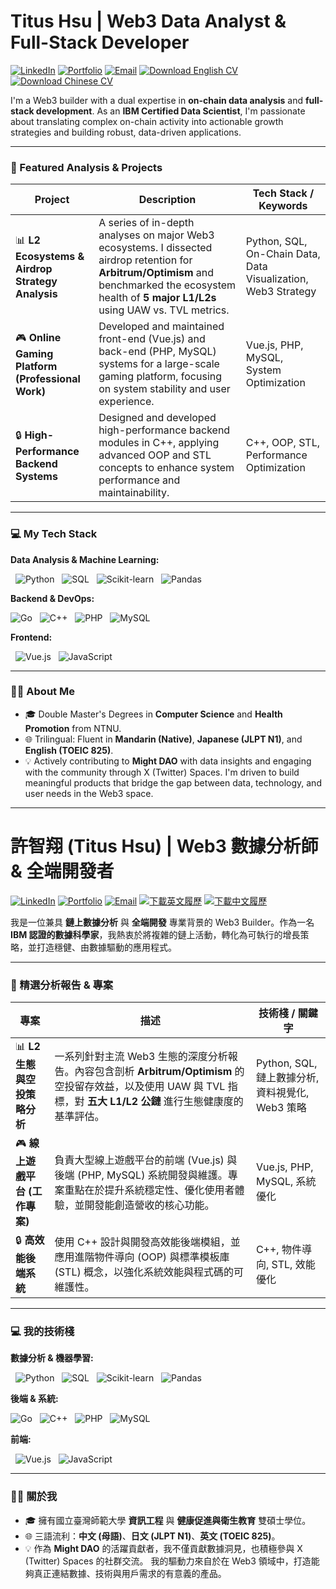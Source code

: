 # Titus Hsu | Web3 Data Analyst & Full-Stack Developer

<a href="https://www.linkedin.com/in/titus-hsu-888027182/"><img src="https://img.shields.io/badge/LinkedIn-0077B5?style=for-the-badge&logo=linkedin&logoColor=white" alt="LinkedIn"></a>
<a href="https://github.com/Titus181/Titus181/blob/main/portfolio.md"><img src="https://img.shields.io/badge/Portfolio-25292E?style=for-the-badge&logo=github&logoColor=white" alt="Portfolio"></a>
<a href="mailto:s97333333@gmail.com"><img src="https://img.shields.io/badge/Email-D14836?style=for-the-badge&logo=gmail&logoColor=white" alt="Email"></a>
<a href="https://drive.google.com/file/d/1NyQJlh2ONYRX1QznqTXfXJBfYD6M3k01/view?usp=sharing"><img src="https://img.shields.io/badge/Download-English_CV-4285F4?style=for-the-badge&logo=googledrive&logoColor=white" alt="Download English CV"></a>
<a href="https://drive.google.com/file/d/1v_viTchoko5wnY-rMhdMYZicgkWYcIC9/view?usp=sharing"><img src="https://img.shields.io/badge/Download-Chinese_CV-4285F4?style=for-the-badge&logo=googledrive&logoColor=white" alt="Download Chinese CV"></a>

I'm a Web3 builder with a dual expertise in **on-chain data analysis** and **full-stack development**. As an **IBM Certified Data Scientist**, I'm passionate about translating complex on-chain activity into actionable growth strategies and building robust, data-driven applications.

---

### 🚀 Featured Analysis & Projects

| Project                                                      | Description                                                                                                                                                                                            | Tech Stack / Keywords                                       |
| ------------------------------------------------------------ | ------------------------------------------------------------------------------------------------------------------------------------------------------------------------------------------------------ | ----------------------------------------------------------- |
| 📊 **L2 Ecosystems & Airdrop Strategy Analysis** | A series of in-depth analyses on major Web3 ecosystems. I dissected airdrop retention for **Arbitrum/Optimism** and benchmarked the ecosystem health of **5 major L1/L2s** using UAW vs. TVL metrics.       | Python, SQL, On-Chain Data, Data Visualization, Web3 Strategy |
| 🎮 **Online Gaming Platform (Professional Work)** | Developed and maintained front-end (Vue.js) and back-end (PHP, MySQL) systems for a large-scale gaming platform, focusing on system stability and user experience.      | Vue.js, PHP, MySQL, System Optimization                     |
| 🔒 **High-Performance Backend Systems** | Designed and developed high-performance backend modules in C++, applying advanced OOP and STL concepts to enhance system performance and maintainability. | C++, OOP, STL, Performance Optimization |

---

### 💻 My Tech Stack

**Data Analysis & Machine Learning:**

<p>
  <img src="https://img.shields.io/badge/Python-3776AB?style=for-the-badge&logo=python&logoColor=white" alt="Python">
  <img src="https://img.shields.io/badge/SQL-4479A1?style=for-the-badge&logo=postgresql&logoColor=white" alt="SQL">
  <img src="https://img.shields.io/badge/Scikit--Learn-F7931A?style=for-the-badge&logo=scikit-learn&logoColor=white" alt="Scikit-learn">
  <img src="https://img.shields.io/badge/Pandas-150458?style=for-the-badge&logo=pandas&logoColor=white" alt="Pandas">
</p>

**Backend & DevOps:**
<p>
  <img src="https://img.shields.io/badge/Go-00ADD8?style=for-the-badge&logo=go&logoColor=white" alt="Go">
  <img src="https://img.shields.io/badge/C++-00599C?style=for-the-badge&logo=cplusplus&logoColor=white" alt="C++">
  <img src="https://img.shields.io/badge/PHP-777BB4?style=for-the-badge&logo=php&logoColor=white" alt="PHP">
  <img src="https://img.shields.io/badge/MySQL-4479A1?style=for-the-badge&logo=mysql&logoColor=white" alt="MySQL">
</p>

**Frontend:**
<p>
  <img src="https://img.shields.io/badge/Vue.js-4FC08D?style=for-the-badge&logo=vue.js&logoColor=white" alt="Vue.js">
  <img src="https://img.shields.io/badge/JavaScript-F7DF1E?style=for-the-badge&logo=javascript&logoColor=black" alt="JavaScript">
</p>

---

### 👨‍💻 About Me

-   🎓 Double Master's Degrees in **Computer Science** and **Health Promotion** from NTNU.
-   🌐 Trilingual: Fluent in **Mandarin (Native)**, **Japanese (JLPT N1)**, and **English (TOEIC 825)**.
-   💡 Actively contributing to **Might DAO** with data insights and engaging with the community through X (Twitter) Spaces.  I'm driven to build meaningful products that bridge the gap between data, technology, and user needs in the Web3 space.
  
---

# 許智翔 (Titus Hsu) | Web3 數據分析師 & 全端開發者

<a href="https://www.linkedin.com/in/titus-hsu-888027182/"><img src="https://img.shields.io/badge/LinkedIn-0077B5?style=for-the-badge&logo=linkedin&logoColor=white" alt="LinkedIn"></a>
<a href="https://github.com/Titus181/Titus181/blob/main/portfolio.md"><img src="https://img.shields.io/badge/個人作品集-25292E?style=for-the-badge&logo=github&logoColor=white" alt="Portfolio"></a>
<a href="mailto:s97333333@gmail.com"><img src="https://img.shields.io/badge/Email-D14836?style=for-the-badge&logo=gmail&logoColor=white" alt="Email"></a>
<a href="https://drive.google.com/file/d/1NyQJlh2ONYRX1QznqTXfXJBfYD6M3k01/view?usp=sharing"><img src="https://img.shields.io/badge/下載-英文履歷-4285F4?style=for-the-badge&logo=googledrive&logoColor=white" alt="下載英文履歷"></a>
<a href="https://drive.google.com/file/d/1v_viTchoko5wnY-rMhdMYZicgkWYcIC9/view?usp=sharing"><img src="https://img.shields.io/badge/下載-中文履歷-4285F4?style=for-the-badge&logo=googledrive&logoColor=white" alt="下載中文履歷"></a>

我是一位兼具 **鏈上數據分析** 與 **全端開發** 專業背景的 Web3 Builder。作為一名 **IBM 認證的數據科學家**，我熱衷於將複雜的鏈上活動，轉化為可執行的增長策略，並打造穩健、由數據驅動的應用程式。

---

### 🚀 精選分析報告 & 專案

| 專案                                                         | 描述                                                                                                                                                                                                   | 技術棧 / 關鍵字                                             |
| ------------------------------------------------------------ | ------------------------------------------------------------------------------------------------------------------------------------------------------------------------------------------------------ | ----------------------------------------------------------- |
| 📊 **L2 生態與空投策略分析** | 一系列針對主流 Web3 生態的深度分析報告。內容包含剖析 **Arbitrum/Optimism** 的空投留存效益，以及使用 UAW 與 TVL 指標，對 **五大 L1/L2 公鏈** 進行生態健康度的基準評估。                                | Python, SQL, 鏈上數據分析, 資料視覺化, Web3 策略            |
| 🎮 **線上遊戲平台 (工作專案)** | 負責大型線上遊戲平台的前端 (Vue.js) 與後端 (PHP, MySQL) 系統開發與維護。專案重點在於提升系統穩定性、優化使用者體驗，並開發能創造營收的核心功能。                               | Vue.js, PHP, MySQL, 系統優化                                |
| 🔒 **高效能後端系統** | 使用 C++ 設計與開發高效能後端模組，並應用進階物件導向 (OOP) 與標準模板庫 (STL) 概念，以強化系統效能與程式碼的可維護性。 | C++, 物件導向, STL, 效能優化 |

---

### 💻 我的技術棧

**數據分析 & 機器學習:**
<p>
  <img src="https://img.shields.io/badge/Python-3776AB?style=for-the-badge&logo=python&logoColor=white" alt="Python">
  <img src="https://img.shields.io/badge/SQL-4479A1?style=for-the-badge&logo=postgresql&logoColor=white" alt="SQL">
  <img src="https://img.shields.io/badge/Scikit--Learn-F7931A?style=for-the-badge&logo=scikit-learn&logoColor=white" alt="Scikit-learn">
  <img src="https://img.shields.io/badge/Pandas-150458?style=for-the-badge&logo=pandas&logoColor=white" alt="Pandas">
</p>

**後端 & 系統:**
<p>
  <img src="https://img.shields.io/badge/Go-00ADD8?style=for-the-badge&logo=go&logoColor=white" alt="Go">
  <img src="https://img.shields.io/badge/C++-00599C?style=for-the-badge&logo=cplusplus&logoColor=white" alt="C++">
  <img src="https://img.shields.io/badge/PHP-777BB4?style=for-the-badge&logo=php&logoColor=white" alt="PHP">
  <img src="https://img.shields.io/badge/MySQL-4479A1?style=for-the-badge&logo=mysql&logoColor=white" alt="MySQL">
</p>

**前端:**
<p>
  <img src="https://img.shields.io/badge/Vue.js-4FC08D?style=for-the-badge&logo=vue.js&logoColor=white" alt="Vue.js">
  <img src="https://img.shields.io/badge/JavaScript-F7DF1E?style=for-the-badge&logo=javascript&logoColor=black" alt="JavaScript">
</p>

---

### 👨‍💻 關於我

-   🎓 擁有國立臺灣師範大學 **資訊工程** 與 **健康促進與衛生教育** 雙碩士學位。
-   🌐 三語流利：**中文 (母語)**、**日文 (JLPT N1)**、**英文 (TOEIC 825)**。
-   💡 作為 **Might DAO** 的活躍貢獻者，我不僅貢獻數據洞見，也積極參與 X (Twitter) Spaces 的社群交流。 我的驅動力來自於在 Web3 領域中，打造能夠真正連結數據、技術與用戶需求的有意義的產品。

